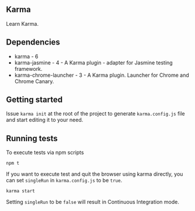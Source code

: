 ## Karma

Learn Karma.

## Dependencies

* karma - 6
* karma-jasmine - 4 - A Karma plugin - adapter for Jasmine testing framework.
* karma-chrome-launcher - 3 - A Karma plugin. Launcher for Chrome and Chrome Canary.

## Getting started

Issue `karma init` at the root of the project to generate `karma.config.js` file
and start editing it to your need.

## Running tests

To execute tests via npm scripts

    npm t

If you want to execute test and quit the browser using karma directly, you can set `singleRun`
in `karma.config.js` to be `true`.

    karma start

Setting `singleRun` to be `false` will result in Continuous Integration mode.
